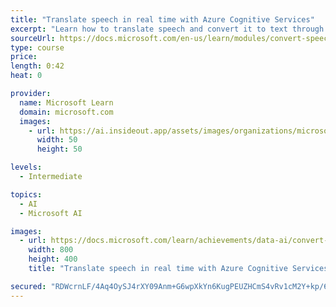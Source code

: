 ```yaml
---
title: "Translate speech in real time with Azure Cognitive Services"
excerpt: "Learn how to translate speech and convert it to text through real-time transcription with the Speech Translation API in Azure Cognitive Services."
sourceUrl: https://docs.microsoft.com/en-us/learn/modules/convert-speech-to-text/
type: course
price: 
length: 0:42
heat: 0

provider:
  name: Microsoft Learn
  domain: microsoft.com
  images:
    - url: https://ai.insideout.app/assets/images/organizations/microsoft.com-50x50.jpg
      width: 50
      height: 50

levels:
  - Intermediate

topics:
  - AI
  - Microsoft AI

images:
  - url: https://docs.microsoft.com/learn/achievements/data-ai/convert-speech-to-text-social.png
    width: 800
    height: 400
    title: "Translate speech in real time with Azure Cognitive Services"

secured: "RDWcrnLF/4Aq4OySJ4rXY09Anm+G6wpXkYn6KugPEUZHCmS4vRv1cM2Y+kp/6tDn4YiMOOqerKKTKswhghvWvjCswWW7tIliT0oHU0KTvzMbNiV91PaNjHaPhlVG78Yu1deRrwhran10/HMTg9sDSgXJ9tAEa/Z9Cb/25GXb90NYwmVQDdoAQgTvoIRrVtseuaHOWqI3gPTEEO3nGK83Q06+lW1is12lr50CAy+Htd6UdflEZpbPoa6oodvQ2ZUIwDdIPAMJFB8dbsslrB9Q2A==;MprzKrYopQvHpFluhJ+lfw=="
---
```


